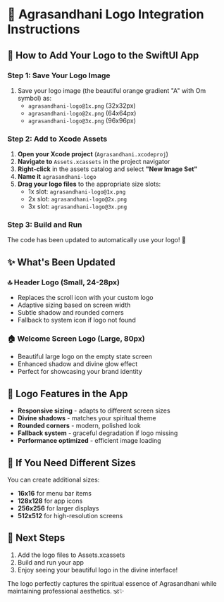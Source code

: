 # 🌟 Agrasandhani Logo Integration Instructions

## 📱 How to Add Your Logo to the SwiftUI App

### Step 1: Save Your Logo Image
1. Save your logo image (the beautiful orange gradient "A" with Om symbol) as:
   - `agrasandhani-logo@1x.png` (32x32px)
   - `agrasandhani-logo@2x.png` (64x64px) 
   - `agrasandhani-logo@3x.png` (96x96px)

### Step 2: Add to Xcode Assets
1. **Open your Xcode project** (`Agrasandhani.xcodeproj`)
2. **Navigate to** `Assets.xcassets` in the project navigator
3. **Right-click** in the assets catalog and select **"New Image Set"**
4. **Name it** `agrasandhani-logo`
5. **Drag your logo files** to the appropriate size slots:
   - 1x slot: `agrasandhani-logo@1x.png`
   - 2x slot: `agrasandhani-logo@2x.png`
   - 3x slot: `agrasandhani-logo@3x.png`

### Step 3: Build and Run
The code has been updated to automatically use your logo! 🎉

## ✨ What's Been Updated

### 🔝 **Header Logo** (Small, 24-28px)
- Replaces the scroll icon with your custom logo
- Adaptive sizing based on screen width
- Subtle shadow and rounded corners
- Fallback to system icon if logo not found

### 🏠 **Welcome Screen Logo** (Large, 80px)
- Beautiful large logo on the empty state screen
- Enhanced shadow and divine glow effect
- Perfect for showcasing your brand identity

## 🎨 Logo Features in the App
- **Responsive sizing** - adapts to different screen sizes
- **Divine shadows** - matches your spiritual theme
- **Rounded corners** - modern, polished look
- **Fallback system** - graceful degradation if logo missing
- **Performance optimized** - efficient image loading

## 🔧 If You Need Different Sizes
You can create additional sizes:
- **16x16** for menu bar items
- **128x128** for app icons
- **256x256** for larger displays
- **512x512** for high-resolution screens

## 🚀 Next Steps
1. Add the logo files to Assets.xcassets
2. Build and run your app
3. Enjoy seeing your beautiful logo in the divine interface!

The logo perfectly captures the spiritual essence of Agrasandhani while maintaining professional aesthetics. 🕉️✨